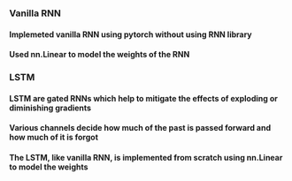 ### Vanilla RNN
#### Implemeted vanilla RNN using pytorch without using RNN library
#### Used nn.Linear to model the weights of the RNN

### LSTM
#### LSTM are gated RNNs which help to mitigate the effects of exploding or diminishing gradients
#### Various channels decide how much of the past is passed forward and how much of it is forgot
#### The LSTM, like vanilla RNN, is implemented from scratch using nn.Linear to model the weights
